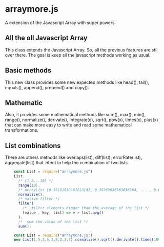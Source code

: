 # arraymore.js

A extension of the Javascript Array with super powers.

## All the oll Javascript Array

This class extends the Javascript Array. So, all the previous features are still over there. The goal is keep all the javascript methods working as usual.

## Basic methods

This new class provides some new expected methods like head(), tail(), equals(), append(), prepend() and copy(). 

## Mathematic

Also, it provides some mathematical methods like sum(), max(), min(), range(), normalize(), derivate(), integrate(c), sqrt(), pow(x), times(x), plus(x) that can make more easy to write and read some mathematical transformations.

## List combinations

There are others methods like overlaps(list), diff(list), errorRate(list), aggregate(list) that intent to help the combination of two lists.

```javascript
    const List = require("arraymore.js")
    List.
      /* [1,2...10] */
      range(10). 
      /* ArrayList [0.18181818181818182, 0.16363636363636364, ... , 0.01818181818181818 ] */
      normalize().
      /* native filter */
      filter(
        /*  filter elements bigger than the average of the list */
        (value , key, list) => v > list.avg()
      ).
      /*  sum the value of the list */
      sum();
```

```javascript
    const List = require("arraymore.js")
    new List(1,5,3,6,3,8,2,3,7).normalize().sqrt().derivate().times(100).integrate().avg()
```
